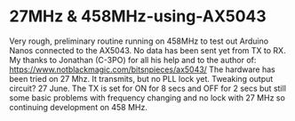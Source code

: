 # 27MHz & 458MHz-using-AX5043
Very rough, preliminary routine running on 458MHz to test out Arduino Nanos connected to the AX5043. No data has been sent yet from TX to RX. My thanks to Jonathan (C-3PO) for all his help and to the author of:
https://www.notblackmagic.com/bitsnpieces/ax5043/
The hardware has been tried on 27 Mhz. It transmits, but no PLL lock yet. Tweaking output circuit?
27 June. The TX is set for ON for 8 secs and OFF for 2 secs but still some basic problems with frequency changing and no lock with 27 MHz so continuing development on 458 MHz.

